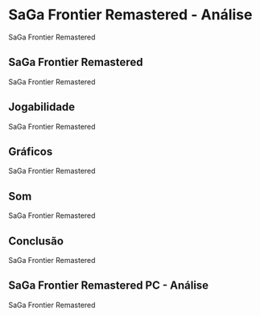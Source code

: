 ---
---

# SaGa Frontier Remastered - Análise

SaGa Frontier Remastered

## SaGa Frontier Remastered

SaGa Frontier Remastered

## Jogabilidade

SaGa Frontier Remastered

## Gráficos

SaGa Frontier Remastered

## Som

SaGa Frontier Remastered

## Conclusão

SaGa Frontier Remastered

## SaGa Frontier Remastered PC - Análise

SaGa Frontier Remastered
